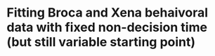 Fitting Broca and Xena behaivoral data with fixed non-decision time (but still variable starting point)
========================
